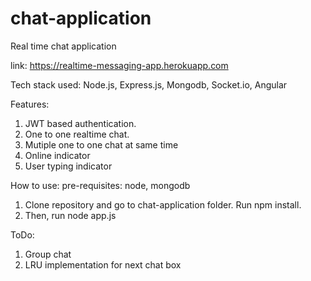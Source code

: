 # chat-application
Real time chat application

link: https://realtime-messaging-app.herokuapp.com

Tech stack used: Node.js, Express.js, Mongodb, Socket.io, Angular

Features:
1. JWT based authentication.
2. One to one realtime chat.
3. Mutiple one to one chat at same time
4. Online indicator
5. User typing indicator

How to use:
pre-requisites: node, mongodb
1. Clone repository and go to chat-application folder. Run npm install.
2. Then, run node app.js

ToDo:
1. Group chat
2. LRU implementation for next chat box
